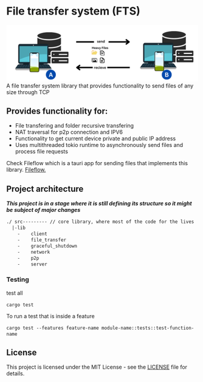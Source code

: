 # File transfer system (FTS)
![alt text](fts.png)
A file transfer system library that provides functionality to send files of any size through TCP

## Provides functionality for:
- File transfering and folder recursive transfering
- NAT traversal for p2p connection and IPV6
- Functionality to get current device private and public IP address
- Uses multithreaded tokio runtime to asynchronously send files and process file requests


Check Fileflow which is a tauri app for sending files that implements this library. [Fileflow.](https://github.com/Bicheka/fileflow)

## Project architecture

***This project is in a stage where it is still defining its structure so it might be subject of major changes***
```
./ src--------- // core library, where most of the code for the lives
  |-lib  
    -    client
    -    file_transfer
    -    graceful_shutdown
    -    network
    -    p2p
    -    server
```
### Testing
test all
```
cargo test
```

To run a test that is inside a feature
```
cargo test --features feature-name module-name::tests::test-function-name
```
## License
This project is licensed under the MIT License - see the [LICENSE](LICENSE) file for details.
